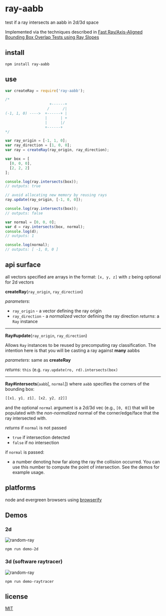 # ray-aabb

test if a ray intersects an aabb in 2d/3d space

Implemented via the techniques described in [Fast Ray/Axis-Aligned Bounding Box Overlap Tests using Ray Slopes](http://www.cg.cs.tu-bs.de/publications/Eisemann07FRA/)

## install

`npm install ray-aabb`

## use

```javascript
var createRay = require('ray-aabb');

/*
                    +------+
                   /      /|
(-1, 1, 0) ---->  +------+ |
                  |      | +
                  |      |/
                  +------+
*/

var ray_origin = [-1, 1, 0];
var ray_direction = [1, 0, 0];
var ray = createRay(ray_origin, ray_direction);

var box = [
  [0, 0, 0],
  [2, 2, 2]
];

console.log(ray.intersects(box));
// outputs: true

// avoid allocating new memory by reusing rays
ray.update(ray_origin, [-1, 0, 0]);

console.log(ray.intersects(box));
// outputs: false

var normal = [0, 0, 0];
var d = ray.intersects(box, normal);
console.log(d);
// outputs: 1

console.log(normal);
// outputs: [ -1, 0, 0 ]
```

## api surface

all vectors specified are arrays in the format: `[x, y, z]` with `z` being optional for 2d vectors

__createRay__(`ray_origin`, `ray_direction`)

_parameters_:

* `ray_origin` - a vector defining the ray origin
* `ray_direction` - a _normalized_ vector defining the ray direction
_returns_: a `Ray` instance

---

__Ray#update__(`ray_origin`, `ray_direction`)


Allows `Ray` instances to be reused by precomputing ray classification.  The intention here is that you will be casting a ray against __many__ aabbs

_parameters_: same as __createRay__

_returns_: `this` (e.g. `ray.update(ro, rd).intersects(box)`

---

__Ray#intersects__(`aabb`[, `normal`])
where `aabb` specifies the corners of the bounding box:

```javascript
[[x1, y1, z1], [x2, y2, z2]]
```

and the optional `normal` argument is a 2d/3d vec (e.g., `[0, 0]`) that will be populated with the _non-normalized_ normal of the corner/edge/face that the ray intersected with.


_returns_
if `normal` is not passed

 * `true` if intersection detected
 * `false` if no intersection

if `normal` is passed:

 * a number denoting how far along the ray the collision occurred. You can use this number to compute the point of intersection. See the demos for example usage.

## platforms

node and evergreen browsers using [browserify](browserify.io)

## Demos

### 2d

![random-ray](http://i.imgur.com/oo3nYo2.png)

`npm run demo-2d`

### 3d (software raytracer)

![random-ray](http://imgur.com/6tjoDEa.png)

`npm run demo-raytracer`


## license

[MIT](LICENSE.txt)
